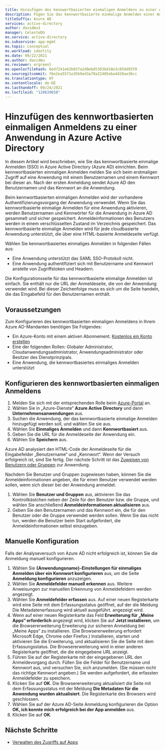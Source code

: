 ```yaml
---
title: Hinzufügen des kennwortbasierten einmaligen Anmeldens zu einer Anwendung
description: Fügen Sie das kennwortbasierte einmalige Anmelden einer Anwendung in Azure Active Directory hinzu.
titleSuffix: Azure AD
services: active-directory
author: davidmu1
manager: CelesteDG
ms.service: active-directory
ms.subservice: app-mgmt
ms.topic: conceptual
ms.workload: identity
ms.date: 09/22/2021
ms.author: davidmu
ms.reviewer: ergreenl
ms.openlocfilehash: 6ed7241e62b037a2d0ebd5303bd18e3c859d93f0
ms.sourcegitcommit: f6e2ea5571e35b9ed3a79a22485eba4d20ae36cc
ms.translationtype: HT
ms.contentlocale: de-DE
ms.lasthandoff: 09/24/2021
ms.locfileid: "128639658"
---
```

# <a name="add-password-based-single-sign-on-to-an-application-in-azure-active-directory"></a>Hinzufügen des kennwortbasierten einmaligen Anmeldens zu einer Anwendung in Azure Active Directory

In diesem Artikel wird beschrieben, wie Sie das kennwortbasierte einmalige Anmelden (SSO) in Azure Active Directory (Azure AD) einrichten. Beim kennwortbasierten einmaligen Anmelden melden Sie sich beim erstmaligen Zugriff auf eine Anwendung mit einem Benutzernamen und einem Kennwort bei dieser an. Nach der ersten Anmeldung sendet Azure AD den Benutzernamen und das Kennwort an die Anwendung. 

Beim kennwortbasierten einmaligen Anmelden wird der vorhandene Authentifizierungsvorgang der Anwendung verwendet. Wenn Sie das kennwortbasierte einmalige Anmelden für eine Anwendung aktivieren, werden Benutzernamen und Kennwörter für die Anwendung in Azure AD gesammelt und sicher gespeichert. Anmeldeinformationen des Benutzers werden in einem verschlüsselten Zustand im Verzeichnis gespeichert. Das kennwortbasierte einmalige Anmelden wird für jede cloudbasierte Anwendung unterstützt, die über eine HTML-basierte Anmeldeseite verfügt.

Wählen Sie kennwortbasiertes einmaliges Anmelden in folgenden Fällen aus:
- Eine Anwendung unterstützt das SAML SSO-Protokoll nicht.
- Eine Anwendung authentifiziert sich mit Benutzername und Kennwort anstelle von Zugriffstoken und Headern.

Die Konfigurationsseite für das kennwortbasierte einmalige Anmelden ist einfach. Sie enthält nur die URL der Anmeldeseite, die von der Anwendung verwendet wird. Bei dieser Zeichenfolge muss es sich um die Seite handeln, die das Eingabefeld für den Benutzernamen enthält.

## <a name="prerequisites"></a>Voraussetzungen

Zum Konfigurieren des kennwortbasierten einmaligen Anmeldens in Ihrem Azure AD-Mandanten benötigen Sie Folgendes:
-   Ein Azure-Konto mit einem aktiven Abonnement. [Kostenlos ein Konto erstellen](https://azure.microsoft.com/free/?WT.mc_id=A261C142F)
-   Eine der folgenden Rollen: Globaler Administrator, Cloudanwendungsadministrator, Anwendungsadministrator oder Besitzer des Dienstprinzipals.
-   Eine Anwendung, die kennwortbasiertes einmaliges Anmelden unterstützt

## <a name="configure-password-based-single-sign-on"></a>Konfigurieren des kennwortbasierten einmaligen Anmeldens

1.  Melden Sie sich mit der entsprechenden Rolle beim [Azure-Portal](https://portal.azure.com) an.
1.  Wählen Sie in „Azure-Dienste“ **Azure Active Directory** und dann **Unternehmensanwendungen** aus.
1.  Suchen die Anwendung, der das kennwortbasierte einmalige Anmelden hinzugefügt werden soll, und wählen Sie sie aus.
1.  Wählen Sie **Einmaliges Anmelden** und dann **Kennwortbasiert** aus.
1.  Geben Sie die URL für die Anmeldeseite der Anwendung ein.
1.  Wählen Sie **Speichern** aus. 

Azure AD analysiert den HTML-Code der Anmeldeseite für die Eingabefelder „Benutzername“ und „Kennwort“. Wenn der Versuch erfolgreich ist, sind Sie fertig. Der nächste Schritt ist das [Zuweisen von Benutzern oder Gruppen](add-application-portal-assign-users.md) zur Anwendung. 

Nachdem Sie Benutzer und Gruppen zugewiesen haben, können Sie die Anmeldeinformationen angeben, die für einen Benutzer verwendet werden sollen, wenn sich dieser bei der Anwendung anmeldet. 

1. Wählen Sie **Benutzer und Gruppen** aus, aktivieren Sie das Kontrollkästchen neben der Zeile für den Benutzer bzw. die Gruppe, und wählen Sie anschließend **Anmeldeinformationen aktualisieren** aus. 
1. Geben Sie den Benutzernamen und das Kennwort ein, die für den Benutzer oder die Gruppe verwendet werden sollen. Wenn Sie das nicht tun, werden die Benutzer beim Start aufgefordert, die Anmeldeinformationen selbst einzugeben.

## <a name="manual-configuration"></a>Manuelle Konfiguration

Falls der Analyseversuch von Azure AD nicht erfolgreich ist, können Sie die Anmeldung manuell konfigurieren.

1. Wählen Sie **{Anwendungsname}-Einstellungen für einmaliges Anmelden über ein Kennwort konfigurieren** aus, um die Seite **Anmeldung konfigurieren** anzuzeigen.
1. Wählen Sie **Anmeldefelder manuell erkennen** aus. Weitere Anweisungen zur manuellen Erkennung von Anmeldefeldern werden angezeigt.
1. Wählen Sie **Anmeldefelder erfassen** aus. Auf einer neuen Registerkarte wird eine Seite mit dem Erfassungsstatus geöffnet, auf der die Meldung Die Metadatenerfassung wird aktuell ausgeführt. angezeigt wird.
1. Wenn auf einer neuen Registerkarte das Feld **Erweiterung für „Meine Apps“ erforderlich** angezeigt wird, klicken Sie auf **Jetzt installieren**, um die Browsererweiterung Erweiterung zur sicheren Anmeldung bei „Meine Apps“ zu installieren. (Die Browsererweiterung erfordert Microsoft Edge, Chrome oder Firefox.) Installieren, starten und aktivieren Sie die Erweiterung, und aktualisieren Sie die Seite mit dem Erfassungsstatus. Die Browsererweiterung wird in einer anderen Registerkarte geöffnet, die die eingegebene URL anzeigt.
1. Führen Sie auf der Registerkarte mit der eingegebenen URL den Anmeldevorgang durch. Füllen Sie die Felder für Benutzername und Kennwort aus, und versuchen Sie, sich anzumelden. (Sie müssen nicht das richtige Kennwort angeben.) Sie werden aufgefordert, die erfassten Anmeldefelder zu speichern.
1. Klicken Sie auf **OK**. Die Browsererweiterung aktualisiert die Seite mit dem Erfassungsstatus mit der Meldung **Die Metadaten für die Anwendung wurden aktualisiert**. Die Registerkarte des Browsers wird geschlossen.
1. Wählen Sie auf der Azure AD-Seite Anmeldung konfigurieren die Option **OK, ich konnte mich erfolgreich bei der App anmelden** aus.
1. Klicken Sie auf **OK**.

## <a name="next-steps"></a>Nächste Schritte

- [Verwalten des Zugriffs auf Apps](what-is-access-management.md)
